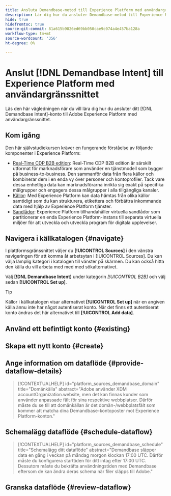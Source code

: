 ```yaml
---
title: Ansluta Demandbase-metod till Experience Platform med användargränssnittet
description: Lär dig hur du ansluter Demandbase-metod till Experience Platform
hide: true
hidefromtoc: true
source-git-commit: 81a615b9826ed69bb050cae9c074a4e457ba128a
workflow-type: tm+mt
source-wordcount: '356'
ht-degree: 0%

---
```


# Anslut [!DNL Demandbase Intent] till Experience Platform med användargränssnittet

Läs den här vägledningen när du vill lära dig hur du ansluter ditt [!DNL Demandbase Intent]-konto till Adobe Experience Platform med användargränssnittet.

## Kom igång

Den här självstudiekursen kräver en fungerande förståelse av följande komponenter i Experience Platform:

* [Real-Time CDP B2B edition](../../../../../rtcdp/b2b-overview.md): Real-Time CDP B2B edition är särskilt utformat för marknadsförare som använder en tjänstmodell som bygger på business-to-business. Den sammanför data från flera källor och kombinerar dem i en enda vy över personer och kontoprofiler. Tack vare dessa enhetliga data kan marknadsförarna inrikta sig exakt på specifika målgrupper och engagera dessa målgrupper i alla tillgängliga kanaler.
* [Källor](../../../../home.md): Med Experience Platform kan data hämtas från olika källor samtidigt som du kan strukturera, etikettera och förbättra inkommande data med hjälp av Experience Platform tjänster.
* [Sandlådor](../../../../../sandboxes/home.md): Experience Platform tillhandahåller virtuella sandlådor som partitionerar en enda Experience Platform-instans till separata virtuella miljöer för att utveckla och utveckla program för digitala upplevelser.

## Navigera i källkatalogen {#navigate}

I plattformsgränssnittet väljer du **[!UICONTROL Sources]** i den vänstra navigeringen för att komma åt arbetsytan i [!UICONTROL Sources]. Du kan välja lämplig kategori i katalogen till vänster på skärmen. Du kan också hitta den källa du vill arbeta med med med sökalternativet.

Välj **[!DNL Demandbase Intent]** under kategorin *[!UICONTROL B2B]* och välj sedan **[!UICONTROL Set up]**.

>[!TIP]
>
>Källor i källkatalogen visar alternativet **[!UICONTROL Set up]** när en angiven källa ännu inte har något autentiserat konto. När det finns ett autentiserat konto ändras det här alternativet till **[!UICONTROL Add data]**.



## Använd ett befintligt konto {#existing}

## Skapa ett nytt konto {#create}

## Ange information om dataflöde {#provide-dataflow-details}

>[!CONTEXTUALHELP]
>id="platform_sources_demandbase_domain"
>title="Domänkälla"
>abstract="Adobe använder XDM accountOrganization.website, men det kan finnas kunder som använder anpassade fält för sina respektive webbplatser. Därför måste du se till att domänkällan är det domän-/webbplatsfält som kommer att matcha dina Demandbase-kontoposter mot Experience Platform-konton."

## Schemalägg dataflöde {#schedule-dataflow}

>[!CONTEXTUALHELP]
>id="platform_sources_demandbase_schedule"
>title="Schemalägg ditt dataflöde"
>abstract="Demandbase släpper data en gång i veckan på måndag morgon klockan 17:00 UTC. Därför måste du konfigurera starttiden för ditt intag efter 17:00 UTC. Dessutom måste du bekräfta användningstiden med Demandbase eftersom de kan ändra deras schema när filer släpps till Adobe."

## Granska dataflöde {#review-dataflow}
